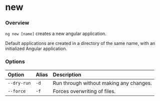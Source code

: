 # new

### Overview

`ng new [name]` creates a new angular application.

Default applications are created in a directory of the same name, with an initialized Angular application.

### Options

| Option | Alias | Description |
| :--- | :--- | :--- |
| `--dry-run` | `-d` | Run through without making any changes. |
| `--force` | `-f` | Forces overwriting of files. |



